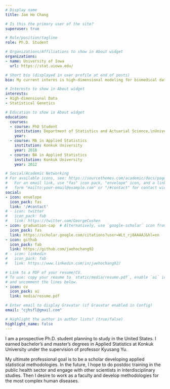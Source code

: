 ```yaml
---
# Display name
title: Jae Ho Chang

# Is this the primary user of the site?
superuser: true

# Role/position/tagline
role: Ph.D. Student

# Organizations/Affiliations to show in About widget
organizations:
- name: University of Iowa
  url: https://stat.uiowa.edu/

# Short bio (displayed in user profile at end of posts)
bio: My current interes is high-dimensional modeling for biomedical data.

# Interests to show in About widget
interests:
- High-dimensional Data
- Statistical Genetics

# Education to show in About widget
education:
  courses:
  - course: PhD Student
    institution: Department of Statistics and Actuarial Science,\nUniversity of Iowa
    year: 
  - course: MA in Applied Statistics
    institution: Konkuk University
    year: 2018
  - course: BA in Applied Statistics
    institution: Konkuk University
    year: 2012

# Social/Academic Networking
# For available icons, see: https://sourcethemes.com/academic/docs/page-builder/#icons
#   For an email link, use "fas" icon pack, "envelope" icon, and a link in the
#   form "mailto:your-email@example.com" or "/#contact" for contact widget.
social:
- icon: envelope
  icon_pack: fas
  link: '/#contact'
# - icon: twitter
#   icon_pack: fab
#   link: https://twitter.com/GeorgeCushen
- icon: graduation-cap  # Alternatively, use `google-scholar` icon from `ai` icon pack
  icon_pack: fas
  link: https://scholar.google.com/citations?user=WLt_rj8AAAAJ&hl=en
- icon: github
  icon_pack: fab
  link: https://github.com/jaehochang92
# - icon: linkedin
#   icon_pack: fab
#   link: https://www.linkedin.com/in/jaehochang92/

# Link to a PDF of your resume/CV.
# To use: copy your resume to `static/media/resume.pdf`, enable `ai` icons in `params.toml`, 
# and uncomment the lines below.
- icon: cv
  icon_pack: ai
  link: media/resume.pdf

# Enter email to display Gravatar (if Gravatar enabled in Config)
email: "cjhsfl@gmail.com"

# Highlight the author in author lists? (true/false)
highlight_name: false
---
```


I am a prospective Ph.D. student planning to study in the United States. I earned bachelor’s and master’s degrees in Applied Statistics at Konkuk University under the supervision of professor Kyusang Yu.

My ultimate professional goal is to be a scholar developing applied statistical methodologies. In the future, I hope to do postdoc training in the public health sector and engage with other scientists in interdisciplinary studies. Then I desire to work as a faculty and develop methodologies for the most complex human diseases.

<!-- {{< icon name="download" pack="fas" >}} Download my {{< staticref "media/demo_resume.pdf" "newtab" >}}resumé{{< /staticref >}}. -->
